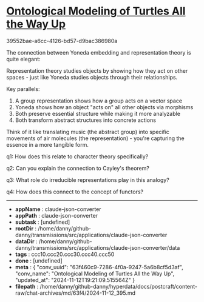 # [Ontological Modeling of Turtles All the Way Up](https://claude.ai/chat/63f460c9-7286-4f0a-9247-5a6b8cf5d3af)

39552bae-a6cc-4126-bd57-d9bac386980a

 The connection between Yoneda embedding and representation theory is quite elegant:

Representation theory studies objects by showing how they act on other spaces - just like Yoneda studies objects through their relationships. 

Key parallels:
1. A group representation shows how a group acts on a vector space
2. Yoneda shows how an object "acts on" all other objects via morphisms
3. Both preserve essential structure while making it more analyzable
4. Both transform abstract structures into concrete actions

Think of it like translating music (the abstract group) into specific movements of air molecules (the representation) - you're capturing the essence in a more tangible form.

q1: How does this relate to character theory specifically?

q2: Can you explain the connection to Cayley's theorem?

q3: What role do irreducible representations play in this analogy?

q4: How does this connect to the concept of functors?

---

* **appName** : claude-json-converter
* **appPath** : claude-json-converter
* **subtask** : [undefined]
* **rootDir** : /home/danny/github-danny/transmissions/src/applications/claude-json-converter
* **dataDir** : /home/danny/github-danny/transmissions/src/applications/claude-json-converter/data
* **tags** : ccc10.ccc20.ccc30.ccc40.ccc50
* **done** : [undefined]
* **meta** : {
  "conv_uuid": "63f460c9-7286-4f0a-9247-5a6b8cf5d3af",
  "conv_name": "Ontological Modeling of Turtles All the Way Up",
  "updated_at": "2024-11-12T19:21:09.515564Z"
}
* **filepath** : /home/danny/github-danny/hyperdata/docs/postcraft/content-raw/chat-archives/md/63f4/2024-11-12_395.md